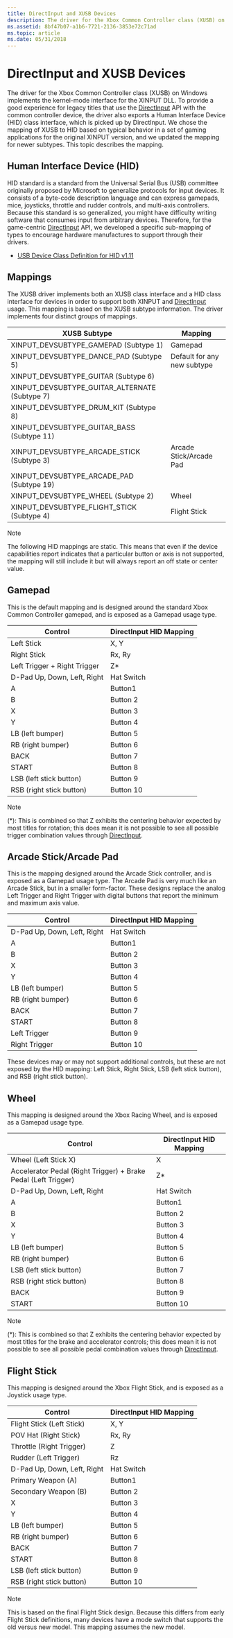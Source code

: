 ```yaml
---
title: DirectInput and XUSB Devices
description: The driver for the Xbox Common Controller class (XUSB) on Windows implements the kernel-mode interface for the XINPUT DLL.
ms.assetid: 8bf47b07-a1b6-7721-2136-3853e72c71ad
ms.topic: article
ms.date: 05/31/2018
---
```


# DirectInput and XUSB Devices

The driver for the Xbox Common Controller class (XUSB) on Windows implements the kernel-mode interface for the XINPUT DLL. To provide a good experience for legacy titles that use the [DirectInput](https://docs.microsoft.com/previous-versions/windows/desktop/ee416842(v=vs.85)) API with the common controller device, the driver also exports a Human Interface Device (HID) class interface, which is picked up by DirectInput. We chose the mapping of XUSB to HID based on typical behavior in a set of gaming applications for the original XINPUT version, and we updated the mapping for newer subtypes. This topic describes the mapping.

## Human Interface Device (HID)

HID standard is a standard from the Universal Serial Bus (USB) committee originally proposed by Microsoft to generalize protocols for input devices. It consists of a byte-code description language and can express gamepads, mice, joysticks, throttle and rudder controls, and multi-axis controllers. Because this standard is so generalized, you might have difficulty writing software that consumes input from arbitrary devices. Therefore, for the game-centric [DirectInput](https://docs.microsoft.com/previous-versions/windows/desktop/ee416842(v=vs.85)) API, we developed a specific sub-mapping of types to encourage hardware manufactures to support through their drivers.

- [USB Device Class Definition for HID v1.11](https://www.usb.org/document-library/device-class-definition-hid-111)

## Mappings

The XUSB driver implements both an XUSB class interface and a HID class interface for devices in order to support both XINPUT and [DirectInput](https://docs.microsoft.com/previous-versions/windows/desktop/ee416842(v=vs.85)) usage. This mapping is based on the XUSB subtype information. The driver implements four distinct groups of mappings.

| XUSB Subtype                                      | Mapping                     |
|---------------------------------------------------|-----------------------------|
| XINPUT\_DEVSUBTYPE\_GAMEPAD (Subtype 1)           | Gamepad                     |
| XINPUT\_DEVSUBTYPE\_DANCE\_PAD (Subtype 5)        | Default for any new subtype |
| XINPUT\_DEVSUBTYPE\_GUITAR (Subtype 6)            |                             |
| XINPUT\_DEVSUBTYPE\_GUITAR\_ALTERNATE (Subtype 7) |                             |
| XINPUT\_DEVSUBTYPE\_DRUM\_KIT (Subtype 8)         |                             |
| XINPUT\_DEVSUBTYPE\_GUITAR\_BASS (Subtype 11)     |                             |
| XINPUT\_DEVSUBTYPE\_ARCADE\_STICK (Subtype 3)     | Arcade Stick/Arcade Pad     |
| XINPUT\_DEVSUBTYPE\_ARCADE\_PAD (Subtype 19)      |                             |
| XINPUT\_DEVSUBTYPE\_WHEEL (Subtype 2)             | Wheel                       |
| XINPUT\_DEVSUBTYPE\_FLIGHT\_STICK (Subtype 4)     | Flight Stick                |

> [!Note]  
> The following HID mappings are static. This means that even if the device capabilities report indicates that a particular button or axis is not supported, the mapping will still include it but will always report an off state or center value.

## Gamepad

This is the default mapping and is designed around the standard Xbox Common Controller gamepad, and is exposed as a Gamepad usage type.

| Control                      | DirectInput HID Mapping |
|------------------------------|-------------------------|
| Left Stick                   | X, Y                    |
| Right Stick                  | Rx, Ry                  |
| Left Trigger + Right Trigger | Z\*                     |
| D-Pad Up, Down, Left, Right  | Hat Switch              |
| A                            | Button1                 |
| B                            | Button 2                |
| X                            | Button 3                |
| Y                            | Button 4                |
| LB (left bumper)             | Button 5                |
| RB (right bumper)            | Button 6                |
| BACK                         | Button 7                |
| START                        | Button 8                |
| LSB (left stick button)      | Button 9                |
| RSB (right stick button)     | Button 10               |

> [!Note]  
> (\*): This is combined so that Z exhibits the centering behavior expected by most titles for rotation; this does mean it is not possible to see all possible trigger combination values through [DirectInput](https://docs.microsoft.com/previous-versions/windows/desktop/ee416842(v=vs.85)).

## Arcade Stick/Arcade Pad

This is the mapping designed around the Arcade Stick controller, and is exposed as a Gamepad usage type. The Arcade Pad is very much like an Arcade Stick, but in a smaller form-factor. These designs replace the analog Left Trigger and Right Trigger with digital buttons that report the minimum and maximum axis value.

| Control                     | DirectInput HID Mapping |
|-----------------------------|-------------------------|
| D-Pad Up, Down, Left, Right | Hat Switch              |
| A                           | Button1                 |
| B                           | Button 2                |
| X                           | Button 3                |
| Y                           | Button 4                |
| LB (left bumper)            | Button 5                |
| RB (right bumper)           | Button 6                |
| BACK                        | Button 7                |
| START                       | Button 8                |
| Left Trigger                | Button 9                |
| Right Trigger               | Button 10               |

These devices may or may not support additional controls, but these are not exposed by the HID mapping: Left Stick, Right Stick, LSB (left stick button), and RSB (right stick button).

## Wheel

This mapping is designed around the Xbox Racing Wheel, and is exposed as a Gamepad usage type.

| Control                                                        | DirectInput HID Mapping |
|----------------------------------------------------------------|-------------------------|
| Wheel (Left Stick X)                                           | X                       |
| Accelerator Pedal (Right Trigger) + Brake Pedal (Left Trigger) | Z\*                     |
| D-Pad Up, Down, Left, Right                                    | Hat Switch              |
| A                                                              | Button1                 |
| B                                                              | Button 2                |
| X                                                              | Button 3                |
| Y                                                              | Button 4                |
| LB (left bumper)                                               | Button 5                |
| RB (right bumper)                                              | Button 6                |
| LSB (left stick button)                                        | Button 7                |
| RSB (right stick button)                                       | Button 8                |
| BACK                                                           | Button 9                |
| START                                                          | Button 10               |

> [!Note]  
> (\*): This is combined so that Z exhibits the centering behavior expected by most titles for the brake and accelerator controls; this does mean it is not possible to see all possible pedal combination values through [DirectInput](https://docs.microsoft.com/previous-versions/windows/desktop/ee416842(v=vs.85)).

## Flight Stick

This mapping is designed around the Xbox Flight Stick, and is exposed as a Joystick usage type.

| Control                     | DirectInput HID Mapping |
|-----------------------------|-------------------------|
| Flight Stick (Left Stick)   | X, Y                    |
| POV Hat (Right Stick)       | Rx, Ry                  |
| Throttle (Right Trigger)    | Z                       |
| Rudder (Left Trigger)       | Rz                      |
| D-Pad Up, Down, Left, Right | Hat Switch              |
| Primary Weapon (A)          | Button1                 |
| Secondary Weapon (B)        | Button 2                |
| X                           | Button 3                |
| Y                           | Button 4                |
| LB (left bumper)            | Button 5                |
| RB (right bumper)           | Button 6                |
| BACK                        | Button 7                |
| START                       | Button 8                |
| LSB (left stick button)     | Button 9                |
| RSB (right stick button)    | Button 10               |

> [!Note]  
> This is based on the final Flight Stick design. Because this differs from early Flight Stick definitions, many devices have a mode switch that supports the old versus new model. This mapping assumes the new model.
